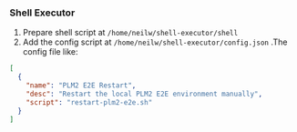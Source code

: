### Shell Executor
1. Prepare shell script at `/home/neilw/shell-executor/shell`
2. Add the config script at `/home/neilw/shell-executor/config.json` .The config file like:
```json
[
  {
    "name": "PLM2 E2E Restart",
    "desc": "Restart the local PLM2 E2E environment manually",
    "script": "restart-plm2-e2e.sh"
  }
]
```